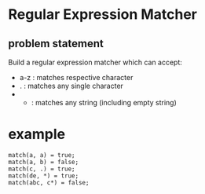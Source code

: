 # Regular Expression Matcher

## problem statement

Build a regular expression matcher which can accept:

- a-z  : matches respective character
- .    : matches any single character
- *    : matches any string (including empty string)

# example

```
match(a, a) = true;
match(a, b) = false;
match(c, .) = true;
match(de, *) = true;
match(abc, c*) = false;
```
